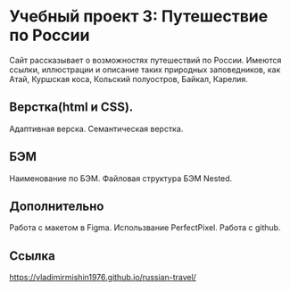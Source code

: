# Учебный проект 3: Путешествие по России
Сайт рассказывает о возможностях путешествий по России.
Имеются ссылки, иллюстрации и описание таких природных заповедников, как Атай, Куршская коса, Кольский полуостров, Байкал, Карелия.

## Верстка(html и CSS).
Адаптивная верска.
Семантическая верстка.

## БЭМ
Наименование по БЭМ.
Файловая структура БЭМ Nested.

## Дополнительно
Работа с макетом в Figma.
Использвание PerfectPixel.
Работа с github.

## Ссылка
https://vladimirmishin1976.github.io/russian-travel/
